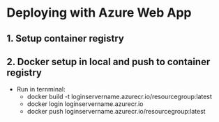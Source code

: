 # Deploying with Azure Web App
## 1. Setup container registry
## 2. Docker setup in local and push to container registry
- Run in ternminal:
    - docker build -t loginservername.azurecr.io/resourcegroup:latest
    - docker login loginservername.azurecr.io
    - docker push loginservername.azurecr.io/resourcegroup:latest